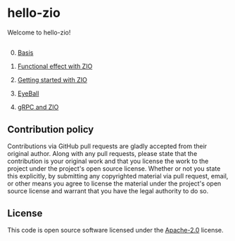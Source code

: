 # hello-zio #

Welcome to hello-zio!

## 
0. [Basis](http://cloudmark.github.io/A-Journey-To-Zio/#:~:text=ZIO%20is%20more%20than%20just,libraries%20in%20the%20functional%20ecosystem.)

1. [Functional effect with ZIO](https://aleksandarskrbic.github.io/functional-effects-with-zio/)

2. [Getting started with ZIO](https://www.youtube.com/watch?v=6A1SA5Be9qw)

3. [EyeBall](https://www.youtube.com/watch?v=4gyAoyYwWnI)

4. [gRPC and ZIO](https://www.youtube.com/watch?v=XTkhxRTH1nE&t=23s)

## Contribution policy ##

Contributions via GitHub pull requests are gladly accepted from their original author. Along with
any pull requests, please state that the contribution is your original work and that you license
the work to the project under the project's open source license. Whether or not you state this
explicitly, by submitting any copyrighted material via pull request, email, or other means you
agree to license the material under the project's open source license and warrant that you have the
legal authority to do so.

## License ##

This code is open source software licensed under the
[Apache-2.0](http://www.apache.org/licenses/LICENSE-2.0) license.
